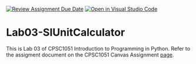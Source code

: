 [![Review Assignment Due Date](https://classroom.github.com/assets/deadline-readme-button-24ddc0f5d75046c5622901739e7c5dd533143b0c8e959d652212380cedb1ea36.svg)](https://classroom.github.com/a/cviogPNo)
[![Open in Visual Studio Code](https://classroom.github.com/assets/open-in-vscode-718a45dd9cf7e7f842a935f5ebbe5719a5e09af4491e668f4dbf3b35d5cca122.svg)](https://classroom.github.com/online_ide?assignment_repo_id=11837970&assignment_repo_type=AssignmentRepo)
# Lab03-SIUnitCalculator
This is Lab 03 of CPSC1051 Introduction to Programming in Python. 
Refer to the assigment document on the CPSC1051 Canvas Assignment [page](https://clemson.instructure.com/courses/204183/assignments/1639841).



